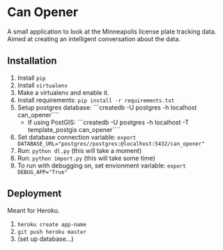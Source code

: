 # Can Opener

A small application to look at the Minneapolis license plate tracking data.  Aimed at creating an intelligent conversation about the data.

## Installation

1. Install ```pip```
1. Install ```virtualenv```
1. Make a virtualenv and enable it.
1. Install requirements: ```pip install -r requirements.txt```
1. Setup postgres database: ```createdb -U postgres -h localhost can_opener````
    * If using PostGIS: ```createdb -U postgres -h localhost -T template_postgis can_opener````
1. Set database connection variable: ```export DATABASE_URL="postgres//postgres:@localhost:5432/can_opener"```
1. Run: ```python dl.py``` (this will take a moment)
1. Run: ```python import.py``` (this will take some time)
1. To run with debugging on, set envionment variable: ```export DEBUG_APP="True"```

## Deployment

Meant for Heroku.

1. ```heroku create app-name```
1. ```git push heroku master```
1. (set up database...)